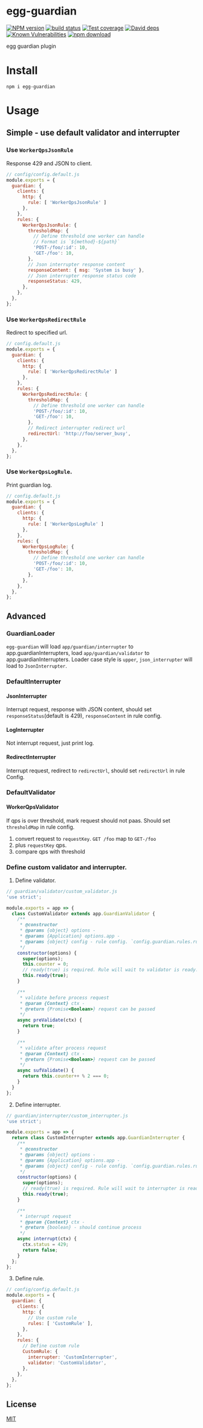 # egg-guardian

[![NPM version][npm-image]][npm-url]
[![build status][travis-image]][travis-url]
[![Test coverage][codecov-image]][codecov-url]
[![David deps][david-image]][david-url]
[![Known Vulnerabilities][snyk-image]][snyk-url]
[![npm download][download-image]][download-url]

[npm-image]: https://img.shields.io/npm/v/egg-guardian.svg?style=flat-square
[npm-url]: https://npmjs.org/package/egg-guardian
[travis-image]: https://img.shields.io/travis/eggjs/egg-guardian.svg?style=flat-square
[travis-url]: https://travis-ci.org/eggjs/egg-guardian
[codecov-image]: https://img.shields.io/codecov/c/github/eggjs/egg-guardian.svg?style=flat-square
[codecov-url]: https://codecov.io/github/eggjs/egg-guardian?branch=master
[david-image]: https://img.shields.io/david/eggjs/egg-guardian.svg?style=flat-square
[david-url]: https://david-dm.org/eggjs/egg-guardian
[snyk-image]: https://snyk.io/test/npm/egg-guardian/badge.svg?style=flat-square
[snyk-url]: https://snyk.io/test/npm/egg-guardian
[download-image]: https://img.shields.io/npm/dm/egg-guardian.svg?style=flat-square
[download-url]: https://npmjs.org/package/egg-guardian

egg guardian plugin

# Install

```shell
npm i egg-guardian
```

# Usage

## Simple - use default validator and interrupter

### Use `WorkerQpsJsonRule`
Response 429 and JSON to client.
```js
// config/config.default.js
module.exports = {
  guardian: {
    clients: {
      http: {
        rule: [ 'WorkerQpsJsonRule' ]
      },
    },
    rules: {
      WorkerQpsJsonRule: {
        thresholdMap: {
          // Define threshold one worker can handle
          // Format is `${method}-${path}`
          'POST-/foo/:id': 10,
          'GET-/foo': 10,
        },
        // Json interrupter response content
        responseContent: { msg: 'System is busy' },
        // Json interrupter response status code
        responseStatus: 429,
      },
    },
  },
};
```

### Use `WorkerQpsRedirectRule`
Redirect to specified url.
```js
// config.default.js
module.exports = {
  guardian: {
    clients: {
      http: {
        rule: [ 'WorkerQpsRedirectRule' ]
      },
    },
    rules: {
      WorkerQpsRedirectRule: {
        thresholdMap: {
          // Define threshold one worker can handle
          'POST-/foo/:id': 10,
          'GET-/foo': 10,
        },
        // Redirect interrupter redirect url
        redirectUrl: 'http://foo/server_busy',
      },
    },
  },
};
```

### Use `WorkerQpsLogRule`.
Print guardian log.
```js
// config.default.js
module.exports = {
  guardian: {
    clients: {
      http: {
        rule: [ 'WorkerQpsLogRule' ]
      },
    },
    rules: {
      WorkerQpsLogRule: {
        thresholdMap: {
          // Define threshold one worker can handle
          'POST-/foo/:id': 10,
          'GET-/foo': 10,
        },
      },
    },
  },
};
```

## Advanced

### GuardianLoader
`egg-guardian` will load `app/guardian/interrupter` to app.guardianInterrupters, load `app/guardian/validator` to app.guardianInterrupters.
Loader case style is `upper`, `json_interrupter` will load to `JsonInterrupter`.
 
### DefaultInterrupter
#### JsonInterrupter
Interrupt request, response with JSON content, should set `responseStatus`(default is 429), `responseContent` in rule config.

#### LogInterrupter
Not interrupt request, just print log.

#### RedirectInterrupter
Interrupt request, redirect to `redirectUrl`, should set `redirectUrl` in rule Config.

### DefaultValidator
#### WorkerQpsValidator
If qps is over threshold, mark request should not paas. Should set `thresholdMap` in rule config.

1. convert request to `requestKey`. `GET /foo` map to `GET-/foo`
2. plus `requestKey` qps.
3. compare qps with threshold

### Define custom validator and interrupter.
1. Define validator.
```js
// guardian/validator/custom_validator.js
'use strict';

module.exports = app => {
  class CustomValidator extends app.GuardianValidator {
    /**
     * @constructor
     * @params {object} options -
     * @params {Application} options.app -
     * @params {object} config - rule config. `config.guardian.rules.rule`
     */
    constructor(options) {
      super(options);
      this.counter = 0;
      // ready(true) is required. Rule will wait to validator is ready.
      this.ready(true);
    }

    /**
     * validate before process request
     * @param {Context} ctx -
     * @return {Promise<Boolean>} request can be passed
     */
    async preValidate(ctx) {
      return true;
    }

    /**
     * validate after process request
     * @param {Context} ctx -
     * @return {Promise<Boolean>} request can be passed
     */
    async sufValidate() {
      return this.counter++ % 2 === 0;
    }
  }
};
```

2. Define interrupter.
```js
// guardian/interrupter/custom_interrupter.js
'use strict';

module.exports = app => {
  return class CustomInterrupter extends app.GuardianInterrupter {
    /**
     * @constructor
     * @params {object} options -
     * @params {Application} options.app -
     * @params {object} config - rule config. `config.guardian.rules.rule`
     */
    constructor(options) {
      super(options);
      // ready(true) is required. Rule will wait to interrupter is ready.
      this.ready(true);
    }

    /**
     * interrupt request
     * @param {Context} ctx -
     * @return {boolean} - should continue process
     */
    async interrupt(ctx) {
      ctx.status = 429;
      return false;
    }
  };
};

```

3. Define rule.
```js
// config/config.default.js
module.exports = {
  guardian: {
    clients: {
      http: {
        // Use custom rule
        rules: [ 'CustomRule' ],
      },
    },
    rules: {
      // Define custom rule
      CustomRule: {
        interrupter: 'CustomInterrupter',
        validator: 'CustomValidator',
      },
    },
  },
};
```

## License

[MIT](LICENSE)
